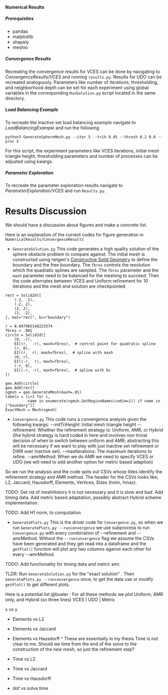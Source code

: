 #### Numerical Results

##### Prerequisites

- pandas
- matplotlib
- shapely
- meshio

##### Convergence Results

Recreating the convergence results for VCES can be done by navigating to _ConvergenceResults/VCES_ and running `results.py`. Results for UDO can be recreated analogously. Parameters like number of iterations, thresholding, and neighborhood depth can be set for each experiment using global variables in the corresponding `RunSolution.py` script located in the same directory.

##### Load Balancing Example

To recreate the inactive set load balancing example navigate to _LoadBalancingExample_ and run the following

```
python3 GenerateSphereMesh.py --iter 5 --trih 0.45 --thresh 0.2 0.8 --proc 5
```

For this script, the experiment parameters like VCES iterations, initial mesh triangle height, thresholding parameters and number of processes can be adjusted using kwargs.

##### Parameter Exploration

To recreate the parameter exploration results navigate to _ParameterExploration/VCES_ and run `Results.py`.


# Results Discussion

We should have a discussion about figures and make a concrete list.

Here is an explanation of the current codes for figure generation in `NumericalResults/ConvergenceResults`

 - `GenerateSolution.py`
 This code generates a high quality solution of the sphere obstacle problem to compare against. The initial mesh is constructed using netgen's [Constructive Solid Geometry](https://docu.ngsolve.org/latest/i-tutorials/unit-4.1.2-csg2d/csg2d.html) to define the boundary and the free boundary. The `fbres` controls the resolution which the quadratic splines are sampled. The `fbres` parameter and the `maxh` parameter need to be balanced for the meshing to succeed. Then the code alternates between VCES and Uniform refinement for 10 iterations and the mesh and solution are checkpointed. 

```
rect = Solid2d([
    (-2, -2),
    (-2, 2),
    (2, 2),
    (2, -2),
], mat="rect", bc="boundary")

r = 0.697965148223374
fbres = .001
circle = Solid2d([
    (0, -r),
    EI((r,  -r), maxh=fbres),  # control point for quadratic spline
    (r, 0),
    EI((r,  r), maxh=fbres),  # spline with maxh
    (0, r),
    EI((-r,  r), maxh=fbres),
    (-r, 0),
    EI((-r, -r), maxh=fbres),  # spline with bc
])

geo.Add(circle)
geo.Add(rect)
ngmsh = geo.GenerateMesh(maxh=.01)
labels = [i+1 for i,
          name in enumerate(ngmsh.GetRegionNames(codim=1)) if name in ["boundary"]]
ExactMesh = Mesh(ngmsh)

```

 - `Convergence.py` 
This code runs a convergence analysis given the following kwargs: 
--initTriHeight: Initial mesh triangle height
--refinement: Whether the refinement strategy is: Uniform, AMR, or Hybrid (the hybrid strategy is hard coded in here and involves non trivial decision of when to switch between uniform and AMR; abstracting this will be necessary if we want to play with just inactive set refinement or DWR over inactive set).
--maxIterations: The maximum iterations to refine. 
--amrMethod: When we do AMR we need to specify VCES or UDO (we will need to add another option for metric based adaption)

So we run the analysis and the code spits out CSVs whose titles identify the refinement strategy and AMR method. The header for the CSVs looks like; L2, Jaccard, Hausdorff, Elements, Vertices, Sizes (hmin, hmax).

TODO: Get rid of meshHistory it is not necessary and it is slow and bad. Add timing data. Add metric based adaptation, possibly abstract Hybrid scheme implementation.

TODO: Add H1 norm, to computation

- `GeneratePlots.py`
This is the driver code for `Convergence.py`, so when we run `GeneratePlots.py --runconvergence` we use subprocess to run `Convergence.py` with every combination of --refinement and --amrMethod. Without the `--runconvergence` flag we assume the CSVs have been generated and they get read into a dataframe and the `getPlot()` function will plot any two columns against each other for every --amrMethod.

TODO: Add functionality for timing data and metric amr. 

TLDR: Run `GenerateSolution.py` for the "exact solution" . Then `GeneratePlots.py --runconvergence` once, to get the data use or modify `getPlot()` to get different plots.  


 
 Here is a potential list @bueler : 
For all these methods we plot Uniform, AMR only, and Hybrid (so three lines)
VCES | UDO | Metric

x vs y
 - Elements vs L2
 - Elements vs Jaccard
 - Elements vs Hausdorff
^ These are essentially in my thesis
Time is not clear to me. Should we time from the end of the solve to the construction of the new mesh, so just the refinement step? 

 - Time vs L2
 - Time vs Jaccard
 - Time vs Hausdorff
 - dof vs solve time
